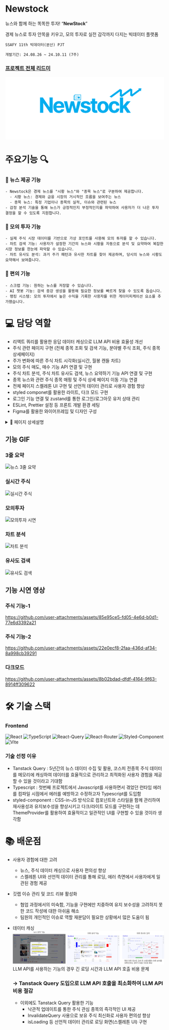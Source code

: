 # Newstock
뉴스와 함께 하는 똑똑한 투자! “**NewStock**”

경제 뉴스로 투자 안목을 키우고, 모의 투자로 실전 감각까지 다지는 빅데이터 플랫폼

`SSAFY 11th 빅데이터(분산) PJT`

`개발기간: 24.08.26 ~ 24.10.11 (7주)`

### [프로젝트 전체 리드미](https://github.com/ssafy-newstock/newstock)

![image (21).png](Picture/blueLogo.png)

# 주요기능 🔍

### 📌 뉴스 제공 기능

    - Newstock은 경제 뉴스를 "시황 뉴스"와 "종목 뉴스"로 구분하여 제공합니다.
      - 시황 뉴스: 경제와 금융 시장의 거시적인 흐름을 보여주는 뉴스
      - 종목 뉴스: 특정 기업이나 종목의 실적, 이슈와 관련된 뉴스
    - 감정 분석 기술을 통해 뉴스가 긍정적인지 부정적인지를 파악하여 사용자가 더 나은 투자 결정을 할 수 있도록 지원합니다.

### 📌 모의 투자 기능

    - 실제 주식 시장 데이터를 기반으로 가상 포인트를 사용해 모의 투자를 할 수 있습니다.
    - 차트 검색 기능: 사용자가 설정한 기간의 뉴스와 시황을 자동으로 분석 및 요약하여 복잡한 시장 정보를 한눈에 파악할 수 있습니다.
    - 차트 유사도 분석: 과거 주가 패턴과 유사한 차트를 찾아 제공하며, 당시의 뉴스와 시황도 요약해서 보여줍니다.

### 📌 편의 기능

    - 스크랩 기능: 원하는 뉴스를 저장할 수 있습니다.
    - AI 챗봇 기능: 검색 증강 생성을 활용해 필요한 정보를 빠르게 찾을 수 있도록 돕습니다.
    - 랭킹 시스템: 모의 투자에서 높은 수익을 기록한 사용자를 위한 게이미피케이션 요소를 추가했습니다.

</div>

# 💻 담당 역할
  - 리액트 쿼리를 활용한 응답 데이터 캐싱으로 LLM API 비용 효율성 개선
  - 주식 관련 페이지 구현 (전체 종목 조회 및 검색 기능, 분야별 주식 조회, 주식 종목 상세페이지)
  - 주가 변화에 따른 주식 차트 시각화(실시간, 월봉 캔들 차트)
  - 모의 주식 매도, 매수 기능 API 연결 및 구현
  - 주식 차트 분석, 주식 차트 유사도 검색, 뉴스 요약하기 기능 API 연결 및 구현
  - 종목 뉴스와 관련 주식 종목 매핑 및 주식 상세 페이지 이동 기능 연결
  - 전체 페이지 스켈레톤 UI 구현 및 선언적 데이터 관리로 사용자 경험 향상
  - styled componet를 활용한 라이트, 다크 모드 구현
  - 로그인 기능 연결 및 zustand를 통한 로그인/로그아웃 유저 상태 관리
  - ESLint, Prettier 설정 등 프론트 개발 환경 세팅
  - Figma를 활용한 와이어프레임 및 디자인 구성

<details>
 <summary>📢 페이지 상세설명</summary>
 <div markdonw="1">

![슬라이드1](https://github.com/user-attachments/assets/1df70413-bf55-41b4-b995-793408a4c348)
![슬라이드3](https://github.com/user-attachments/assets/94f80a2e-9627-4f34-b4e1-8e28945e64ea)
![슬라이드4](https://github.com/user-attachments/assets/197f1d85-b89a-41d8-adce-ef2b6d68bd69)
![슬라이드5](https://github.com/user-attachments/assets/43cd32f5-0853-4211-a2f2-e8275ca466d4)
![슬라이드6](https://github.com/user-attachments/assets/022e74e8-c8b7-4559-8375-e2cd27ab4534)
![슬라이드7](https://github.com/user-attachments/assets/0bbedc6b-24dc-435c-8c51-5588314e1e95)
![슬라이드8](https://github.com/user-attachments/assets/b2367e93-dde8-406b-a43c-db00aca7b143)
![슬라이드9](https://github.com/user-attachments/assets/240c4188-bc96-406e-9248-bdb1e5ece431)
![슬라이드10](https://github.com/user-attachments/assets/d1396b0b-90f2-4247-b199-f6e6cc3bf2ba)
![슬라이드11](https://github.com/user-attachments/assets/5ed9f75f-67ae-4f54-9d04-98075d9bf8ab)
![슬라이드15](https://github.com/user-attachments/assets/a75a9b8b-4d5c-46e4-b1ff-04568ae3c2ea)

 </div>
</details>

## 기능 GIF
### 3줄 요약
![뉴스 3줄 요약](https://github.com/user-attachments/assets/606c9b8f-2c2d-4e93-94a5-d0cbc04fd307)
### 실시간 주식
![실시간 주식](https://github.com/user-attachments/assets/47b83be1-db0e-4f6a-a233-98dba04666b2)
### 모의투자
![모의투자 시연](https://github.com/user-attachments/assets/6ba45a95-e09b-43e1-9752-925b71df52cf)
### 차트 분석
![차트 분석](https://github.com/user-attachments/assets/3bb6bb4b-f9fb-4464-82b1-500fcdde59e8)
### 유사도 검색
![유사도 검색](https://github.com/user-attachments/assets/c7163cad-a366-4dcd-bdd5-9a685093d8c8)

## 기능 시연 영상
### 주식 기능-1
https://github.com/user-attachments/assets/85e95ce5-fd05-4e6d-b0d1-77e6d3392a21

### 주식 기능-2
https://github.com/user-attachments/assets/22e0ecf8-2faa-436d-af34-8a998cb39291

### 다크모드
https://github.com/user-attachments/assets/8b02bdad-dfdf-4164-9f63-8914ff309622



# 🛠 기술 스택

### Frontend
![React](https://img.shields.io/badge/React-20232A?style=for-the-badge&logo=react&logoColor=61DAFB)
![TypeScript](https://img.shields.io/badge/typescript-%23007ACC.svg?style=for-the-badge&logo=typescript&logoColor=white)
![React-Query](https://img.shields.io/badge/React_Query-FF4154?style=for-the-badge&logo=ReactQuery&logoColor=white)
![React-Router](https://img.shields.io/badge/React_Router-CA4245?style=for-the-badge&logo=react-router&logoColor=white)
![Styled-Component](https://img.shields.io/badge/styled--components-DB7093?style=for-the-badge&logo=styled-components&logoColor=white)
![Vite](https://img.shields.io/badge/Vite-B73BFE?style=for-the-badge&logo=vite&logoColor=FFD62E)

### 기술 선정 이유
- Tanstack Query : 5년간의 뉴스 데이터 수집 및 활용, 코스피 전종목 주식 데이터를 메모리에 캐싱하여 데이터를 효율적으로 관리하고 최적화된 사용자 경험을 제공할 수 있을 것이라고 기대함
- Typescript : 첫번째 프로젝트에서 Javascript를 사용하면서 겪었던 런타임 에러를 컴파일 시점에서 에러를 예방하고 수정하고자 Typescript를 도입함
- styled-component : CSS-in-JS 방식으로 컴포넌트와 스타일을 함께 관리하여 재사용성과 유지보수성을 향상시키고 다크/라이트 모드를 구현하는 데 ThemeProvider를 활용하여 효율적이고 일관적인 UI를 구현할 수 있을 것이라 생각함

# 📚 배운점
- 사용자 경험에 대한 고려
  - 뉴스, 주식 데이터 캐싱으로 사용자 편의성 향상
  - 스켈레톤 UI와 선언적 데이터 관리를 통해 로딩, 에러 측면에서 사용자에게 일관된 경험 제공
- 깃랩 이슈 관리 및 코드 리뷰 활성화
  - 협업 과정에서의 미숙함, 기능을 구현에만 치중하여 유지 보수성을 고려하지 못한 코드 작성에 대한 아쉬움 해소
  - 팀원의 개인적인 이슈로 역할 재분담이 필요한 상황에서 많은 도움이 됨

- 데이터 캐싱
![LLM 서비스](image.png)
LLM API를 사용하는 기능의 경우 긴 로딩 시간과 LLM API 호출 비용 문제

  ### -> Tanstack Query 도입으로 LLM API 호출을 최소화하여 LLM API 비용 절감

  - 이외에도 Tanstack Query 활용한 기능
    - 낙관적 업데이트를 통한 주식 관심 종목의 즉각적인 UI 제공
    - InvalidateQuery 사용으로 보유 주식 최신화로 사용자 편의성 향상
    - isLoading 등 선언적 데이터 관리로 로딩 화면(스켈레톤 UI) 구현
